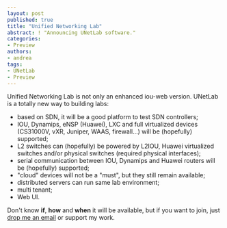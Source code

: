 ```yaml
---
layout: post
published: true
title: "Unified Networking Lab"
abstract: ! "Announcing UNetLab software."
categories:
- Preview
authors:
- andrea
tags:
- UNetLab
- Preview
---
```

Unified Networking Lab is not only an enhanced iou-web version. UNetLab is a totally new way to building labs:

* based on SDN, it will be a good platform to test SDN controllers;
* IOU, Dynamips, eNSP (Huawei), LXC and full virtualized devices (CS31000V, vXR, Juniper, WAAS, firewall...) will be (hopefully) supported;
* L2 switches can (hopefully) be powered by L2IOU, Huawei virtualized switches and/or physical switches (required physical interfaces);
* serial communication between IOU, Dynamips and Huawei routers will be (hopefully) supported;
* "cloud" devices will not be a "must", but they still remain available;
* distributed servers can run same lab environment;
* multi tenant;
* Web UI.

Don't know **if**, **how** and **when** it will be available, but if you want to join, just [drop me an email](/about/ "Contact Me") or support my work.
